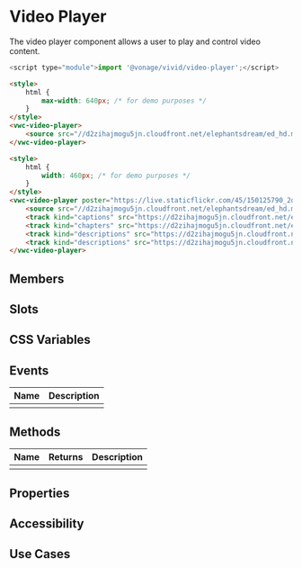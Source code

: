 # Video Player

The video player component allows a user to play and control video content.

```js
<script type="module">import '@vonage/vivid/video-player';</script>
```

```html preview
<style>
	html {
		max-width: 640px; /* for demo purposes */
	}
</style>
<vwc-video-player>
    <source src="//d2zihajmogu5jn.cloudfront.net/elephantsdream/ed_hd.mp4" type="video/mp4">
</vwc-video-player>
```

```html preview
<style>
	html {
		width: 460px; /* for demo purposes */
	}
</style>
<vwc-video-player poster="https://live.staticflickr.com/45/150125790_2df6475599_b.jpg">
    <source src="//d2zihajmogu5jn.cloudfront.net/elephantsdream/ed_hd.mp4" type="video/mp4">
    <track kind="captions" src="https://d2zihajmogu5jn.cloudfront.net/elephantsdream/captions.en.vtt" srclang="en" label="English" default>
    <track kind="chapters" src="https://d2zihajmogu5jn.cloudfront.net/elephantsdream/chapters.en.vtt">
    <track kind="descriptions" src="https://d2zihajmogu5jn.cloudfront.net/elephantsdream/descriptions.en.vtt" label="English" srclang="en">
    <track kind="descriptions" src="https://d2zihajmogu5jn.cloudfront.net/elephantsdream/descriptions.en.vtt" label="French" srclang="fr">
</vwc-video-player>
```

## Members

## Slots

## CSS Variables

## Events

<div class="table-wrapper">

| Name | Description |
| ---- | ----------- |
|      |             |

</div>

## Methods

<div class="table-wrapper">

| Name | Returns | Description |
| ---- | ------- | ----------- |
|      |         |             |

</div>

## Properties

## Accessibility

## Use Cases

